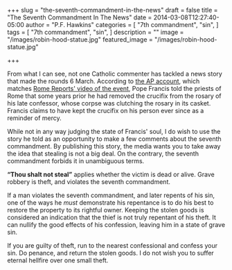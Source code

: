 +++
slug = "the-seventh-commandment-in-the-news"
draft = false
title = "The Seventh Commandment In The News"
date = 2014-03-08T12:27:40-05:00
author = "P.F. Hawkins"
categories = [
  "7th commandment",
  "sin",
]
tags = [
  "7th commandment",
  "sin",
]
description = ""
image = "/images/robin-hood-statue.jpg"
featured_image = "/images/robin-hood-statue.jpg"

+++

From what I can see, not one Catholic commenter has tackled a news story that made the rounds 6 March. According to [the AP account](http://hosted.ap.org/dynamic/stories/E/EU_REL_VATICAN_POPES_CROSS?SITE=AP&SECTION=HOME&TEMPLATE=DEFAULT&CTIME=2014-03-06-07-18-38), which matches [Rome Reports' video of the event](http://www.youtube.com/watch?v=Rwu9byBDGO8), Pope Francis told the priests of Rome that some years prior he had removed the crucifix from the rosary of his late confessor, whose corpse was clutching the rosary in its casket. Francis claims to have kept the crucifix on his person ever since as a reminder of mercy.

While not in any way judging the state of Francis' soul, I do wish to use the story he told as an opportunity to make a few comments about the seventh commandment. By publishing this story, the media wants you to take away the idea that stealing is not a big deal. On the contrary, the seventh commandment forbids it in unambiguous terms.

**“Thou shalt not steal”** applies whether the victim is dead or alive. Grave robbery is theft, and violates the seventh commandment. 

If a man violates the seventh commandment, and later repents of his sin, one of the ways he *must* demonstrate his repentance is to do his best to restore the property to its rightful owner. Keeping the stolen goods is considered an indication that the thief is not truly repentant of his theft. It can nullify the good effects of his confession, leaving him in a state of grave sin.

If you are guilty of theft, run to the nearest confessional and confess your sin. Do penance, and return the stolen goods. I do not wish you to suffer eternal hellfire over one small theft.


